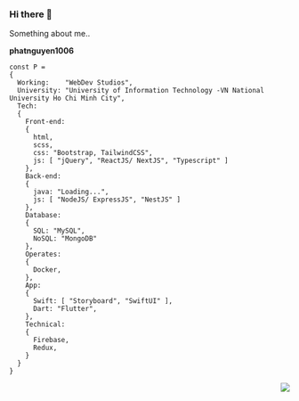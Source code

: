 ### Hi there 👋

Something about me..

**phatnguyen1006**
```script
const P =
{
  Working:    "WebDev Studios",
  University: "University of Information Technology -VN National University Ho Chi Minh City",
  Tech:
  {
    Front-end:
    {
      html,
      scss,
      css: "Bootstrap, TailwindCSS",
      js: [ "jQuery", "ReactJS/ NextJS", "Typescript" ]
    },
    Back-end:
    {
      java: "Loading...",
      js: [ "NodeJS/ ExpressJS", "NestJS" ]
    },
    Database:
    {
      SQL: "MySQL",
      NoSQL: "MongoDB"
    },
    Operates:
    {
      Docker,
    },
    App:
    {
      Swift: [ "Storyboard", "SwiftUI" ],
      Dart: "Flutter",
    },
    Technical:
    {
      Firebase,
      Redux,
    }
  }
}
```

<!-- [![Top Langs](https://github-readme-stats.vercel.app/api/top-langs/?username=phatnguyen1006&layout=compact)](https://github.com/anuraghazra/github-readme-stats) -->


<a href="https://www.facebook.com/tsone.ylov">
  <img align="right" src="https://github-readme-stats.vercel.app/api/top-langs/?username=phatnguyen1006&layout=compact&theme=tokyonight" />  
</a>
